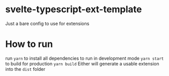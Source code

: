 # svelte-typescript-ext-template

Just a bare config to use for extensions

# How to run

run `yarn` to install all dependencies
to run in development mode `yarn start`
to build for production `yarn build`
Either will generate a usable extension into the `dist` folder
